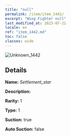 ```yaml
---
title: "null"
permalink: /item/item_1442/
excerpt: "Wing Fighter null"
last_modified_at: 2023-07-21
locale: en
ref: "item_1442.md"
toc: false
classes: wide
---
```



 ![Unknown_1442](/images/item/Settlement_star_p.png)



## Details

 **Name:** *Settlement_star* 

 **Description:** 

 **Rarity:** 1 

 **Type:** 1 

 **Suction:** true 

 **Auto Suction:** false 


